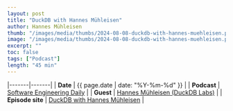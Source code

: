 ```yaml
---
layout: post
title: "DuckDB with Hannes Mühleisen"
author: Hannes Mühleisen
thumb: "/images/media/thumbs/2024-08-08-duckdb-with-hannes-muehleisen.png"
image: "/images/media/thumbs/2024-08-08-duckdb-with-hannes-muehleisen.png"
excerpt: ""
toc: false
tags: ["Podcast"]
length: "45 min"
---
```


|-------|-------|
| **Date** | {{ page.date | date: "%Y-%m-%d" }} |
| **Podcast** | [Software Engineering Daily](https://softwareengineeringdaily.com/category/all-episodes/exclusive-content/Podcast/) |
| **Guest** | [Hannes Mühleisen (DuckDB Labs)](https://hannes.muehleisen.org/) |
| **Episode site** | [DuckDB with Hannes Mühleisen](https://softwareengineeringdaily.com/2024/08/08/duckdb-with-hannes-muhleisen/) |
